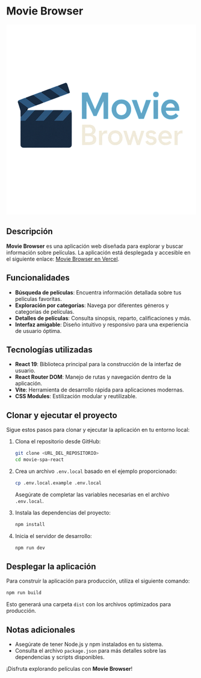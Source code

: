 # Movie Browser

![Movie Browser Logo](/src/assets/logo.svg)

## Descripción

**Movie Browser** es una aplicación web diseñada para explorar y buscar información sobre películas. La aplicación está desplegada y accesible en el siguiente enlace: [Movie Browser en Vercel](https://movie-spa-react-movie-browser.vercel.app/).

## Funcionalidades

- **Búsqueda de películas**: Encuentra información detallada sobre tus películas favoritas.
- **Exploración por categorías**: Navega por diferentes géneros y categorías de películas.
- **Detalles de películas**: Consulta sinopsis, reparto, calificaciones y más.
- **Interfaz amigable**: Diseño intuitivo y responsivo para una experiencia de usuario óptima.

## Tecnologías utilizadas

- **React 19**: Biblioteca principal para la construcción de la interfaz de usuario.
- **React Router DOM**: Manejo de rutas y navegación dentro de la aplicación.
- **Vite**: Herramienta de desarrollo rápida para aplicaciones modernas.
- **CSS Modules**: Estilización modular y reutilizable.

## Clonar y ejecutar el proyecto

Sigue estos pasos para clonar y ejecutar la aplicación en tu entorno local:

1. Clona el repositorio desde GitHub:
    ```bash
    git clone <URL_DEL_REPOSITORIO>
    cd movie-spa-react
    ```

2. Crea un archivo `.env.local` basado en el ejemplo proporcionado:
    ```bash
    cp .env.local.example .env.local
    ```
    Asegúrate de completar las variables necesarias en el archivo `.env.local`.

3. Instala las dependencias del proyecto:
    ```bash
    npm install
    ```

4. Inicia el servidor de desarrollo:
    ```bash
    npm run dev
    ```

## Desplegar la aplicación

Para construir la aplicación para producción, utiliza el siguiente comando:
```bash
npm run build
```

Esto generará una carpeta `dist` con los archivos optimizados para producción.

## Notas adicionales

- Asegúrate de tener Node.js y npm instalados en tu sistema.
- Consulta el archivo `package.json` para más detalles sobre las dependencias y scripts disponibles.

¡Disfruta explorando películas con **Movie Browser**!  